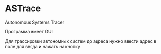 # ASTrace
Autonomous Systems Tracer

Программа имеет GUI

Для трассировки автономных систем до адреса нужно ввести адрес в поле для ввода и нажать на кнопку
